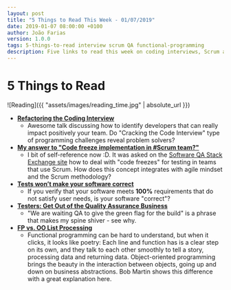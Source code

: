 ```yaml
---
layout: post
title: "5 Things to Read This Week - 01/07/2019"
date: 2019-01-07 08:00:00 +0100
author: João Farias
version: 1.0.0
tags: 5-things-to-read interview scrum QA functional-programming
description: Five links to read this week on coding interviews, Scrum and Testing, meaning of Q.A., and functional programming beauty
---
```


# 5 Things to Read

![Reading]({{ "assets/images/reading_time.jpg" | absolute_url }})

- **[Refactoring the Coding Interview](https://www.youtube.com/watch?v=cMYTwP21dEU)**
  - Awesome talk discussing how to identify developers that can really impact positively your team. Do "Cracking the Code Interview" type of programming challenges reveal problem solvers?
- **[My answer to "Code freeze implementation in #Scrum team?"](https://sqa.stackexchange.com/questions/36849/code-freeze-implementation-in-scrum-team/36895#36895)**
  - I bit of self-reference now :D. It was asked on the [Software QA Stack Exchange site](https://sqa.stackexchange.com/) how to deal with "code freezes" for testing in teams that use Scrum. How does this concept integrates with agile mindset and the Scrum methodology?
- **[Tests won’t make your software correct](https://codewithoutrules.com/2018/12/12/tests-are-not-enough/)**
  - If you verify that your software meets **100%** requirements that do not satisfy user needs, is your software "correct"?
- **[Testers: Get Out of the Quality Assurance Business](http://www.developsense.com/blog/2010/05/testers-get-out-of-the-quality-assurance-business/)**
  - "We are waiting QA to give the green flag for the build" is a phrase that makes my spine shiver - see why.
- **[FP vs. OO List Processing](http://blog.cleancoder.com/uncle-bob/2018/12/17/FPvsOO-List-processing.html)**
  - Functional programming can be hard to understand, but when it clicks, it looks like poetry: Each line and function has is a clear step on its own, and they talk to each other smoothly to tell a story, processing data and returning data. Object-oriented programming brings the beauty in the interaction between objects, going up and down on business abstractions. Bob Martin shows this difference with a great explanation here.